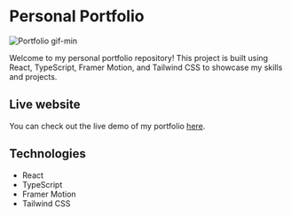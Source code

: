 # Personal Portfolio
![Portfolio gif-min](https://github.com/Fijalkowskim/Portfolio/assets/91847461/f8db83e8-233f-4dcf-ab82-ca5bab813324)


Welcome to my personal portfolio repository! This project is built using React, TypeScript, Framer Motion, and Tailwind CSS to showcase my skills and projects.

## Live website
You can check out the live demo of my portfolio [here](https://fijalkowskim.github.io/Portfolio/).

## Technologies
- React
- TypeScript
- Framer Motion
- Tailwind CSS

